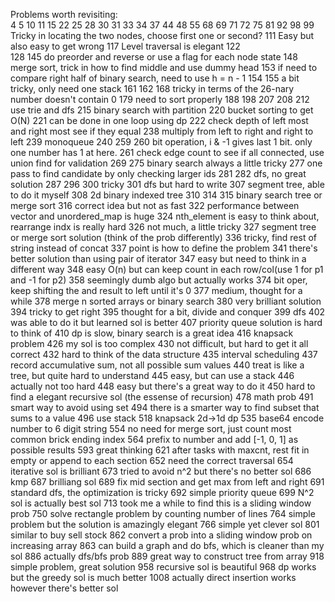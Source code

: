 Problems worth revisiting:\
4
5
10
11
15
22
25
28
30
31
33
34
37
44
48
55
68
69
71
72
75
81
92
98
99 Tricky in locating the two nodes, choose first one or second?
111 Easy but also easy to get wrong
117 Level traversal is elegant
122  
128
145 do preorder and reverse or use a flag for each node state
148 merge sort, trick in how to find middle and use dummy head 
153 if need to compare right half of binary search, need to use h = n - 1
154
155 a bit tricky, only need one stack
161
162
168 tricky in terms of the 26-nary number doesn't contain 0
179 need to sort properly
188
198
207
208
212 use trie and dfs
215 binary search with partition
220 bucket sorting to get O(N)
221 can be done in one loop using dp
222 check depth of left most and right most see if they equal
238 multiply from left to right and right to left
239 monoqueue
240
259
260 bit operation, i & -1 gives last 1 bit. only one number has 1 at here.
261 check edge count to see if all connected, use union find for validation
269
275 binary search always a little tricky
277 one pass to find candidate by only checking larger ids
281
282 dfs, no great solution
287
296
300 tricky
301 dfs but hard to write
307 segment tree, able to do it myself
308 2d binary indexed tree
310 
314
315 binary search tree or merge sort
316 correct idea but not as fast
322 performance between vector and unordered_map is huge
324 nth_element is easy to think about, rearrange indx is really hard 
326 not much, a little tricky
327 segment tree or merge sort solution (think of the prob differently)
336 tricky, find rest of string instead of concat
337 point is how to define the problem
341 there's better solution than using pair of iterator
347 easy but need to think in a different way
348 easy O(n) but can keep count in each row/col(use 1 for p1 and -1 for p2)
358 seemingly dumb algo but actually works
374 bit oper, keep shifting the and result to left until it's 0
377 medium, thought for a while
378 merge n sorted arrays or binary search
380 very brilliant solution
394 tricky to get right
395 thought for a bit, divide and conquer
399 dfs
402 was able to do it but learned sol is better
407 priority queue solution is hard to think of
410 dp is slow, binary search is a great idea
416 knapsack problem
426 my sol is too complex
430 not difficult, but hard to get it all correct
432 hard to think of the data structure
435 interval scheduling
437 record accumulative sum, not all possible sum values
440 treat is like a tree, but quite hard to understand
445 easy, but can use a stack
446 actually not too hard
448 easy but there's a great way to do it
450 hard to find a elegant recursive sol (the essense of recursion)
478 math prob
491 smart way to avoid using set 
494 there is a smarter way to find subset that sums to a value
496 use stack
518 knapsack 2d->1d dp
535 base64 encode number to 6 digit string
554 no need for merge sort, just count most common brick ending index
564 prefix to number and add [-1, 0, 1] as possible results
593 great thinking
621 after tasks with maxcnt, rest fit in empty or append to each section
652 need the correct traversal
654 iterative sol is brilliant
673 tried to avoid n^2 but there's no better sol
686 kmp 
687 brilliang sol
689 fix mid section and get max from left and right 
691 standard dfs, the optimization is tricky
692 simple priority queue
699 N^2 sol is actually best sol
713 took me a while to find this is a sliding window prob
750 solve rectangle problem by counting number of lines
764 simple problem but the solution is amazingly elegant
766 simple yet clever sol
801 similar to buy sell stock
862 convert a prob into a sliding window prob on increasing array
863 can build a graph and do bfs, which is cleaner than my sol
886 actually dfs/bfs prob
889 great way to construct tree from array
918 simple problem, great solution
958 recursive sol is beautiful
968 dp works but the greedy sol is much better 
1008 actually direct insertion works however there's better sol
